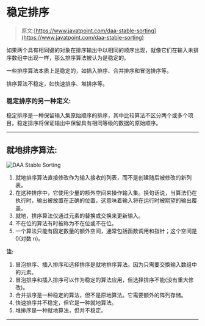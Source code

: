 # 稳定排序

> 原文:[https://www.javatpoint.com/daa-stable-sorting](https://www.javatpoint.com/daa-stable-sorting)

如果两个具有相同键的对象在排序输出中以相同的顺序出现，就像它们在输入未排序数组中出现一样，那么排序算法被认为是稳定的。

一些排序算法本质上是稳定的，如插入排序、合并排序和冒泡排序等。

排序算法不稳定，如快速排序、堆排序等。

### 稳定排序的另一种定义:

稳定排序是一种保留输入集原始顺序的排序，其中比较算法不区分两个或多个项目。稳定排序将保证输出中保留具有相同等级的数据的原始顺序。

* * *

## 就地排序算法:

![DAA Stable Sorting](../Images/f05173f161c05932457ef948b1b0a8b5.png)

1.  就地排序算法直接修改作为输入接收的列表，而不是创建随后被修改的新列表。
2.  在这种排序中，它使用少量的额外空间来操作输入集。换句话说，当算法仍在执行时，输出被放置在正确的位置，这意味着输入将在运行时被期望的输出覆盖。
3.  就地，排序算法仅通过元素的替换或交换来更新输入。
4.  不在位的算法有时被称为不在位或不在位。
5.  一个算法只能有固定数量的额外空间，通常包括函数调用和指针；这个空间是 0(对数 n)。

**注:**

1.  冒泡排序、插入排序和选择排序是就地排序算法。因为只需要交换输入数组中的元素。
2.  冒泡排序和插入排序可以作为稳定的算法应用，但选择排序不能(没有重大修改)。
3.  合并排序是一种稳定的算法，但不是原地算法。它需要额外的阵列存储。
4.  快速排序并不稳定，但它是一种就地算法。
5.  堆排序是一种就地算法，但并不稳定。

* * *